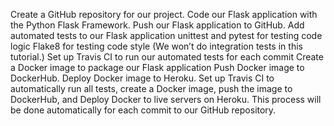 Create a GitHub repository for our project.
Code our Flask application with the Python Flask Framework.
Push our Flask application to GitHub.
Add automated tests to our Flask application
unittest and pytest for testing code logic
Flake8 for testing code style
(We won’t do integration tests in this tutorial.)
Set up Travis CI to run our automated tests for each commit
Create a Docker image to package our Flask application
Push Docker image to DockerHub.
Deploy Docker image to Heroku.
Set up Travis CI to automatically run all tests, create a Docker image, push the image to DockerHub, and Deploy Docker to live servers on Heroku. This process will be done automatically for each commit to our GitHub repository.